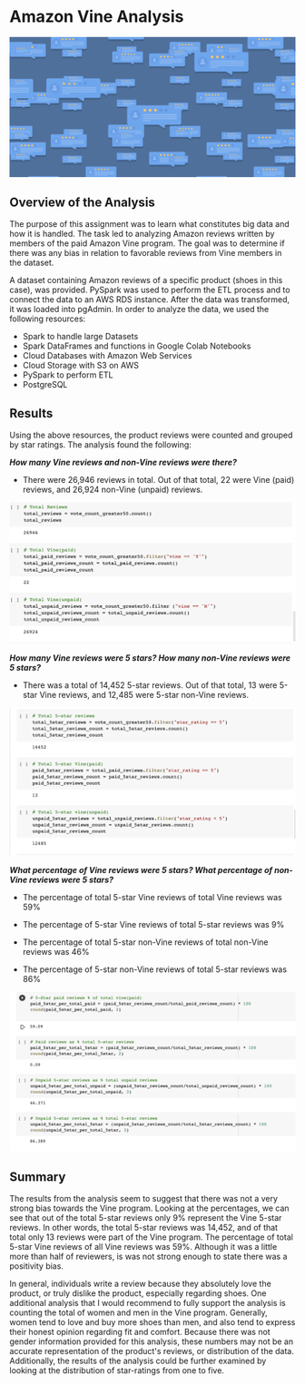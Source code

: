 # Amazon Vine Analysis

![readme.PNG](PNGs/readme.png)


## Overview of the Analysis

The purpose of this assignment was to learn what constitutes big data and how it is handled. The task led to analyzing Amazon reviews written by members of the paid Amazon Vine program. The goal was to determine if there was any bias in relation to favorable reviews from Vine members in the dataset.

A dataset containing Amazon reviews of a specific product (shoes in this case), was provided. PySpark was used to perform the ETL process and to connect the data to an AWS RDS instance. After the data was transformed, it was loaded into pgAdmin.  In order to analyze the data, we used the following resources: 

- Spark to handle large Datasets
- Spark DataFrames and functions in Google Colab Notebooks
- Cloud Databases with Amazon Web Services
- Cloud Storage with S3 on AWS
- PySpark to perform ETL
- PostgreSQL


## Results

Using the above resources, the product reviews were counted and grouped by star ratings. The analysis found the following:


***How many Vine reviews and non-Vine reviews were there?***

- There were 26,946 reviews in total. Out of that total, 22 were Vine (paid) reviews, and 26,924 non-Vine (unpaid) reviews. 


![vine_pu.PNG](PNGs/vine_pu.png)


***How many Vine reviews were 5 stars? How many non-Vine reviews were 5 stars?***

- There was a total of 14,452 5-star reviews. Out of that total, 13 were 5-star Vine reviews, and 12,485 were 5-star non-Vine reviews.


![5-star.PNG](PNGs/5-star.png)


***What percentage of Vine reviews were 5 stars? What percentage of non-Vine reviews were 5 stars?***

- The percentage of total 5-star Vine reviews of total Vine reviews was 59%
- The percentage of 5-star Vine reviews of total 5-star reviews was 9%

- The percentage of total 5-star non-Vine reviews of total non-Vine reviews was 46% 
- The percentage of 5-star non-Vine reviews of total 5-star reviews was 86%


![perc.PNG](PNGs/perc.png)


## Summary

The results from the analysis seem to suggest that there was not a very strong bias towards the Vine program. Looking at the percentages, we can see that out of the total 5-star reviews only 9% represent the Vine 5-star reviews. In other words, the total 5-star reviews was 14,452, and of that total only 13 reviews were part of the Vine program. The percentage of total 5-star Vine reviews of all Vine reviews was 59%. Although it was a little more than half of reviewers, is was not strong enough to state there was a positivity bias.

In general, individuals write a review because they absolutely love the product, or truly dislike the product, especially regarding shoes. One additional analysis that I would recommend to fully support the analysis is counting the total of women and men in the Vine program. Generally, women tend to love and buy more shoes than men, and also tend to express their honest opinion regarding fit and comfort. Because there was not gender information provided for this analysis, these numbers may not be an accurate representation of the product's reviews, or distribution of the data. Additionally, the results of the analysis could be further  examined by looking at the distribution of star-ratings from one to five.
